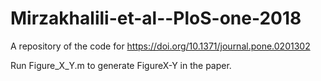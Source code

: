 # Mirzakhalili-et-al--PloS-one-2018

A repository of the code for https://doi.org/10.1371/journal.pone.0201302


Run Figure_X_Y.m to generate FigureX-Y in the paper.
